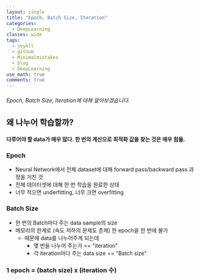 ```yaml
---
layout: single
title: "Epoch, Batch Size, Iteration"
categories:
  - DeepLearning
classes: wide
tags:
  - jeykll
  - github
  - Minimalmistakes
  - blog
  - DeepLearning
use_math: true
comments: true
---
```


###### Epoch, Batch Size, Iteration에 대해 알아보겠습니다.  

## 왜 나누어 학습할까?  
#### 다루어야 할 data가 매우 많다. 한 번의 계산으로 최적화 값을 찾는 것은 매우 힘듦.  


### Epoch  
+ Neural Network에서 전체 dataset에 대해 forward pass/backward pass 과정을 거친 것  
+ 전체 데이터셋에 대해 한 번 학습을 완료한 상태  
+ 너무 적으면 underfitting, 너무 크면 overfitting  

### Batch Size  
+ 한 번의 Batch마다 주는 data sample의 size  
+ 메모리의 한계로 (속도 저하의 문제도 존재) 한 epoch을 한 번에 불가  
  - 때문에 data를 나누어주게 되는데  
    + 몇 번을 나누어 주는가 == "iteration"  
    + 각 iteration마다 주는 data size == "Batch size"  


### 1 epoch = (batch size) x (iteration 수)  
